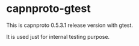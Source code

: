 # capnproto-gtest
This is capnproto 0.5.3.1 release version with gtest.

It is used just for internal testing purpose.
